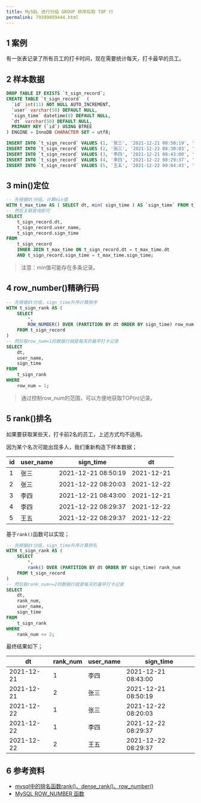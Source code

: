 ```yaml
---
title: MySQL 进行分组 GROUP 排序后取 TOP 行
permalink: 79399809444.html
---
```


## 1 案例

有一张表记录了所有员工的打卡时间，现在需要统计每天，打卡最早的员工。

## 2 样本数据

```sql
DROP TABLE IF EXISTS `t_sign_record`;
CREATE TABLE `t_sign_record`  (
  `id` int(11) NOT NULL AUTO_INCREMENT,
  `user` varchar(50) DEFAULT NULL,
  `sign_time` datetime(0) DEFAULT NULL,
  `dt` varchar(50) DEFAULT NULL,
  PRIMARY KEY (`id`) USING BTREE
) ENGINE = InnoDB CHARACTER SET = utf8;

INSERT INTO `t_sign_record` VALUES (1, '张三', '2021-12-21 08:50:19', '2021-12-21');
INSERT INTO `t_sign_record` VALUES (2, '张三', '2021-12-22 08:30:03', '2021-12-22');
INSERT INTO `t_sign_record` VALUES (3, '李四', '2021-12-21 08:43:00', '2021-12-21');
INSERT INTO `t_sign_record` VALUES (4, '李四', '2021-12-22 08:29:37', '2021-12-22');
INSERT INTO `t_sign_record` VALUES (5, '王五', '2021-12-22 09:04:43', '2021-12-22');
```

## 3 min()定位

```sql
-- 先根据dt分组，计算min值
WITH t_max_time AS ( SELECT dt, min( sign_time ) AS `sign_time` FROM t_sign_record GROUP BY dt ) 
-- 然后关联查询即可
SELECT
	t_sign_record.dt,
	t_sign_record.user_name,
	t_sign_record.sign_time 
FROM
	t_sign_record
	INNER JOIN t_max_time ON t_sign_record.dt = t_max_time.dt 
	AND t_sign_record.sign_time = t_max_time.sign_time;
```

> 注意：min值可能存在多条记录。

## 4 row_number()精确行码

```sql
-- 先根据dt分组，sign_time升序计算排序
WITH t_sign_rank AS ( 
	SELECT 
		*, 
		ROW_NUMBER() OVER (PARTITION BY dt ORDER BY sign_time) row_num 	
	FROM t_sign_record 
) 
-- 然后取row_num=1的数据行就是每天的最早打卡记录
SELECT
	dt,
	user_name,
	sign_time 
FROM
	t_sign_rank 
WHERE
	row_num = 1;
```

> 通过控制row_num的范围，可以方便地获取TOP(n)记录。

## 5 rank()排名

如果要获取某些天，打卡前2名的员工，上述方式均不适用。

因为某个名次可能出现多人，我们重新构造下样本数据；

| id   | user_name | sign_time           | dt         |
| ---- | --------- | ------------------- | ---------- |
| 1    | 张三      | 2021-12-21 08:50:19 | 2021-12-21 |
| 2    | 张三      | 2021-12-22 08:20:03 | 2021-12-22 |
| 3    | 李四      | 2021-12-21 08:43:00 | 2021-12-21 |
| 4    | 李四      | 2021-12-22 08:29:37 | 2021-12-22 |
| 5    | 王五      | 2021-12-22 08:29:37 | 2021-12-22 |

基于`rank()`函数可以实现；

```sql
-- 先根据dt分组，sign_time升序计算排名
WITH t_sign_rank AS ( 
	SELECT 
		*, 
		rank() OVER (PARTITION BY dt ORDER BY sign_time) rank_num
	FROM t_sign_record 
) 
-- 然后取rank_num<=2的数据行就是每天的最早打卡记录
SELECT
	dt,
  	rank_num,
	user_name,
	sign_time 
FROM
	t_sign_rank 
WHERE
	rank_num <= 2;
```

最终结果如下；

| dt         | rank_num | user_name | sign_time           |
| ---------- | -------- | --------- | ------------------- |
| 2021-12-21 | 1        | 李四      | 2021-12-21 08:43:00 |
| 2021-12-21 | 2        | 张三      | 2021-12-21 08:50:19 |
| 2021-12-22 | 1        | 张三      | 2021-12-22 08:20:03 |
| 2021-12-22 | 1        | 李四      | 2021-12-22 08:29:37 |
| 2021-12-22 | 2        | 王五      | 2021-12-22 08:29:37 |

## 6 参考资料

- [mysql中的排名函数rank()、dense_rank()、row_number()](https://www.cnblogs.com/wangshx666/p/14002629.html)
- [MySQL ROW_NUMBER 函数](https://www.begtut.com/mysql/mysql-row-number-function.html)